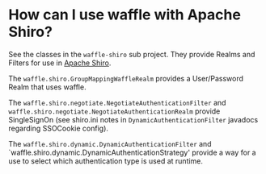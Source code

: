 How can I use waffle with Apache Shiro?
=============================================

See the classes in the `waffle-shiro` sub project. They provide Realms and Filters for use in [Apache Shiro](http://shiro.apache.org/).

The `waffle.shiro.GroupMappingWaffleRealm` provides a User/Password Realm that uses waffle.

The `waffle.shiro.negotiate.NegotiateAuthenticationFilter` and `waffle.shiro.negotiate.NegotiateAuthenticationRealm`
provide SingleSignOn (see shiro.ini notes in `DynamicAuthenticationFilter` javadocs regarding SSOCookie config).

The `waffle.shiro.dynamic.DynamicAuthenticationFilter` and `waffle.shiro.dynamic.DynamicAuthenticationStrategy' provide
a way for a use to select which authentication type is used at runtime.
